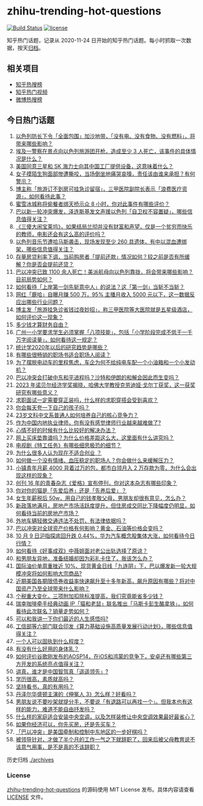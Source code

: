 # zhihu-trending-hot-questions

[![Build Status](https://github.com/justjavac/zhihu-trending-hot-questions/workflows/ci/badge.svg?branch=master)](https://github.com/justjavac/zhihu-trending-hot-questions/actions)
[![license](https://img.shields.io/github/license/justjavac/zhihu-trending-hot-questions)](https://github.com/justjavac/zhihu-trending-hot-questions/blob/master/LICENSE)

知乎热门话题，记录从 2020-11-24
日开始的知乎热门话题。每小时抓取一次数据，按天[归档](./archives)。

## 相关项目

- [知乎热搜榜](https://github.com/justjavac/zhihu-trending-top-search)
- [知乎热门视频](https://github.com/justjavac/zhihu-trending-hot-video)
- [微博热搜榜](https://github.com/justjavac/weibo-trending-hot-search)

## 今日热门话题

<!-- BEGIN -->
<!-- 最后更新时间 Tue Oct 10 2023 03:08:21 GMT+0800 (China Standard Time) -->

1. [以色列防长下令「全面包围」加沙地带，「没有电、没有食物、没有燃料」，将带来哪些影响？](https://www.zhihu.com/question/625337612)
1. [埃及一警察在景点向以色列旅游团开枪，造成至少 3 人死亡，该事件的具体情况是什么？](https://www.zhihu.com/question/625172641)
1. [美国同意三星和 SK 海力士向其中国工厂提供设备，这意味着什么？](https://www.zhihu.com/question/625294575)
1. [女子摸陌生狗面部惨遭撕咬，当场倒坐地痛哭哀嚎，责任该由谁来承担？有何警示？](https://www.zhihu.com/question/624983049)
1. [博主称「旅游订不到房可挂急诊留宿」，三甲医院副院长表示「浪费医疗资源」，如何看待此事？](https://www.zhihu.com/question/625288211)
1. [蜜雪冰城称将偷餐者绑天桥示众 8 小时，你对此事件有哪些评价？](https://www.zhihu.com/question/625097830)
1. [巴以新一轮冲突爆发，泽连斯基发文声援以色列「自卫权不容置疑」，哪些信息值得关注？](https://www.zhihu.com/question/625101780)
1. [《三傻大闹宝莱坞》，如果结局兰彻并没有财富和声望，仅是一个贫穷而快乐的教师，电影还会有这么高的评价吗？](https://www.zhihu.com/question/265387156)
1. [以色列音乐节遭哈马斯袭击，现场发现至少 260 具遗体，有中以混血遭绑架，哪些信息值得关注？](https://www.zhihu.com/question/625268390)
1. [存量房贷利率下调，当前购房者「提前还款」情况如何？较之前是否有所缓解？你是否会提前还贷？](https://www.zhihu.com/question/625143527)
1. [巴以冲突已致 1100 余人死亡！美派航母向以色列靠拢，将会带来哪些影响？目前局势如何？](https://www.zhihu.com/question/625255173)
1. [如何看待「上岸第一剑先斩意中人」的说法？这「第一剑」当斩不当斩？](https://www.zhihu.com/question/621420956)
1. [网红「鹿哈」自曝月赚 500 万，95% 主播月收入 5000 元以下，这一数据反应出哪些行业问题？](https://www.zhihu.com/question/625093470)
1. [博主发「旅游挂急诊省钱过夜妙招」，称三甲医院等大医院就是五星级酒店，如何评价这一现象？](https://www.zhihu.com/question/625298614)
1. [多少钱才算财务自由？](https://www.zhihu.com/question/484905420)
1. [广州一小学要求学生必须掌握「八项技能」，包括「小学阶段完成不低于一千万字阅读量」，如何看待这一规定？](https://www.zhihu.com/question/625133263)
1. [统计学2020年以后的研究趋势是哪些？](https://www.zhihu.com/question/624834153)
1. [有哪些很畅销的职场书适合职场人阅读？](https://www.zhihu.com/question/551078793)
1. [为了摆脱电动车的里程焦虑，车企为何不给纯电车配一个小油箱和一个小发动机？](https://www.zhihu.com/question/624611663)
1. [巴以冲突会打破中东和平进程吗？沙特和伊朗的和解会因此而生变吗？](https://www.zhihu.com/question/625098191)
1. [2023 年诺贝尔经济学奖揭晓，哈佛大学教授克劳迪娅·戈尔丁获奖，这一获奖研究有哪些意义？](https://www.zhihu.com/question/625307309)
1. [求职面试一定需要穿正装吗，什么样的求职穿搭会受到喜欢？](https://www.zhihu.com/question/622555683)
1. [你会每天夸一下自己的孩子吗？](https://www.zhihu.com/question/623824347)
1. [23岁文科中文系普通人如何培养自己的核心竞争力？](https://www.zhihu.com/question/624379280)
1. [作为中国内地执业律师，你有没有感觉律师行业越来越难做了?](https://www.zhihu.com/question/621486414)
1. [心情不好的时候有什么比较好的解决办法？](https://www.zhihu.com/question/625148115)
1. [网上买床垫靠谱吗？为什么价格差距这么大，这里面有什么讲究吗？](https://www.zhihu.com/question/622748557)
1. [电视剧《特工任务》有哪些细思极恐的细节？](https://www.zhihu.com/question/622975355)
1. [为什么很多人认为现在不适合创业 ？](https://www.zhihu.com/question/621812046)
1. [如何做一个没有情绪、血压稳定的职场人？你会做什么来缓解压力？](https://www.zhihu.com/question/623134708)
1. [小镇青年月薪 4000 背着过万的包，都市白领月入 2 万存款为零，为什么会出现这样的现象？](https://www.zhihu.com/question/625272107)
1. [创刊 16 年的青春杂志《爱格》宣布停刊，你对这本杂志有哪些印象？](https://www.zhihu.com/question/625291448)
1. [你对你的猫是「先爱后养」还是「先养后爱」？](https://www.zhihu.com/question/618733317)
1. [女生年薪税后 50w，用自己的钱孝敬父母，男朋友却很有意见，怎么办？](https://www.zhihu.com/question/624830261)
1. [新政落地满月，房地产市场活跃度提升，但住房成交同比下降幅度仍明显，如何看待当前的房地产市场？](https://www.zhihu.com/question/625250238)
1. [外地车辆轻微交通违法不处罚，有法律依据吗？](https://www.zhihu.com/question/624001813)
1. [巴以冲突对全球资产价格有何影响？黄金、石油等价格会变吗？](https://www.zhihu.com/question/625165702)
1. [10 月 9 日沪指探底回升跌 0.44%，华为汽车概念股集体大涨，如何看待今日行情？](https://www.zhihu.com/question/625255470)
1. [如何看待《好事成双》中薇姐面对老公出轨选择了原谅？](https://www.zhihu.com/question/624864887)
1. [和男朋友异地，准备结婚却因为彩礼卡住了，我该怎么办？](https://www.zhihu.com/question/624973526)
1. [国际油价单周重挫近 10%、现货黄金日线「九连阴」下，巴以爆发新一轮大规模冲突将如何影响大宗商品?](https://www.zhihu.com/question/625206965)
1. [近期美国各期限债券收益率快速飙升至十多年新高，飙升原因有哪些？将对中国资产乃至全球带来什么影响？](https://www.zhihu.com/question/625259192)
1. [个税重大变化，三项附加扣除标准提高，我们究竟能省多少钱？](https://www.zhihu.com/question/625258644)
1. [瑞幸咖啡牵手经典动画 IP「猫和老鼠」联名推出「马斯卡彭生酪拿铁」，如何看待此次联名？销量走势如何？](https://www.zhihu.com/question/625269159)
1. [可以和我讲一下你们最近的人生感悟吗?](https://www.zhihu.com/question/618857347)
1. [工信部等六部门联合印发《算力基础设施高质量发展行动计划》，哪些信息值得关注？](https://www.zhihu.com/question/625288983)
1. [一个人可以固执到什么程度？](https://www.zhihu.com/question/53454983)
1. [有没有什么好用的身体乳？](https://www.zhihu.com/question/623550971)
1. [如何评价谷歌刚发布的AOSP14，在iOS和鸿蒙的竞争下，安卓还有哪些第三方开发的系统亮点值得关注？](https://www.zhihu.com/question/625259626)
1. [讲真，谁才是中国智驾真「遥遥领先」?](https://www.zhihu.com/question/625123835)
1. [学历很高，素质就高吗？](https://www.zhihu.com/question/623951041)
1. [坚持看书，真的有用吗？](https://www.zhihu.com/question/618858257)
1. [丹泽尔华盛顿主演的《伸冤人 3》怎么样？好看吗？](https://www.zhihu.com/question/620452956)
1. [男朋友说不要吵架就提分手，不要说「有退路可以再找一个」。但我本也有这样的能力，难道不能自由抒发吗？](https://www.zhihu.com/question/620353048)
1. [什么样的家庭适合安装中央空调，以及怎样装修让中央空调效果最好最省心？](https://www.zhihu.com/question/625108691)
1. [如果你经济可以，你先买房，还是先买车？](https://www.zhihu.com/question/625194187)
1. [「巴以冲突」是美国牵制和控制中东地区的一步好棋吗？](https://www.zhihu.com/question/625106944)
1. [被领导针对，才做了半个月的工作一气之下就辞职了，回来后被父母教育说不该意气用事，是不是真的不该辞职？](https://www.zhihu.com/question/625217563)

<!-- END -->

历史归档 [./archives](./archives)

### License

[zhihu-trending-hot-questions](https://github.com/justjavac/zhihu-trending-hot-questions)
的源码使用 MIT License 发布。具体内容请查看 [LICENSE](./LICENSE) 文件。
